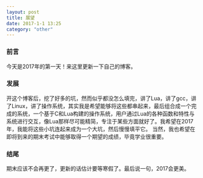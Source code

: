 ```yaml
---
layout: post
title: 展望
date: 2017-1-1 13:25
category: "other"
---
```


### 前言
今天是2017年的第一天！来这里更新一下自己的博客。

### 发展
开这个博客后，挖了好多的坑，然而似乎都没怎么填完，讲了Lua，讲了gcc，讲了Linux，讲了操作系统，其实我是希望能够将这些都串起来，最后组合成一个完成的系统，一个基于C和Lua构建的操作系统，用户通过Lua的各种函数和特性与系统进行交互，像Lua那样尽可能精简，专注于某些方面就好了。我希望在2017年，我能将这些小坑连起来成为一个大坑，然后慢慢填平它。
当然，我也希望在即将到来的期末考试中能够取得一个期望的成绩，毕竟学业很重要。

### 结尾
期末应该不会再更了，更新的话估计要等寒假了。最后说一句，2017会更美。